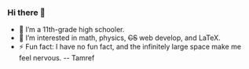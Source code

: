 ### Hi there 👋

- 🌱 I’m a 11th-grade high schooler.
- 👀 I’m interested in math, physics, ~~CS~~ web develop, and LaTeX.
- ⚡ Fun fact: I have no fun fact, and the infinitely large space make me feel nervous. -- Tamref
